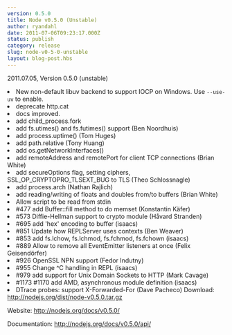 ```yaml
---
version: 0.5.0
title: Node v0.5.0 (Unstable)
author: ryandahl
date: 2011-07-06T09:23:17.000Z
status: publish
category: release
slug: node-v0-5-0-unstable
layout: blog-post.hbs
---
```


2011.07.05, Version 0.5.0 (unstable)

<li> New non-default libuv backend to support IOCP on Windows. Use <code>--use-uv</code> to enable.
<li> deprecate http.cat
<li> docs improved.
<li> add child_process.fork
<li> add fs.utimes() and fs.futimes() support (Ben Noordhuis)
<li> add process.uptime() (Tom Huges)
<li> add path.relative (Tony Huang)
<li> add os.getNetworkInterfaces()
<li> add remoteAddress and remotePort for client TCP connections (Brian White)
<li> add secureOptions flag, setting ciphers, SSL_OP_CRYPTOPRO_TLSEXT_BUG to TLS (Theo Schlossnagle)
<li> add process.arch (Nathan Rajlich)
<li> add reading/writing of floats and doubles from/to buffers (Brian White)
<li> Allow script to be read from stdin
<li> #477 add Buffer::fill method to do memset (Konstantin Käfer)
<li> #573 Diffie-Hellman support to crypto module (Håvard Stranden)
<li> #695 add 'hex' encoding to buffer (isaacs)
<li> #851 Update how REPLServer uses contexts (Ben Weaver)
<li> #853 add fs.lchow, fs.lchmod, fs.fchmod, fs.fchown (isaacs)
<li> #889 Allow to remove all EventEmitter listeners at once (Felix Geisendörfer)
<li> #926 OpenSSL NPN support (Fedor Indutny)
<li> #955 Change ^C handling in REPL (isaacs)
<li> #979 add support for Unix Domain Sockets to HTTP (Mark Cavage)
<li> #1173 #1170 add AMD, asynchronous module definition (isaacs)
<li> DTrace probes: support X-Forwarded-For (Dave Pacheco) </ul>
Download: <a href="http://nodejs.org/dist/node-v0.5.0.tar.gz">http://nodejs.org/dist/node-v0.5.0.tar.gz</a>

Website: <a href="http://nodejs.org/docs/v0.5.0/">http://nodejs.org/docs/v0.5.0/</a>

Documentation: <a href="http://nodejs.org/docs/v0.5.0/api/">http://nodejs.org/docs/v0.5.0/api/</a>
